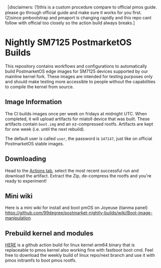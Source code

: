 ［disclaimers: (1)this is a custom procedure compare to official pmos guide. please go through official guide and make sure it works for you first. (2)since pmbootstrap and pmaport is changing rapidly and this repo cant follow with official too closely so the action build always breaks.]

# Nightly SM7125 PostmarketOS Builds

This repository contains workflows and configurations to automatically build PostmarketOS edge images for SM7125 devices supported by our mainline kernel fork. These images are intended for testing purposes only and should make testing more accessible to people without the capabilities to compile the kernel from source.

## Image Information

The CI builds images once per week on fridays at midnight UTC. When completed, it will upload artifacts for miatoll device that was built. These artifacts contain `boot.img` and an xz-compressed rootfs. Artifacts are kept for one week (i.e. until the next rebuild).

The default user is called `user`, the password is `147147`, just like on official PostmarketOS stable images.

## Downloading

Head to the [Actions tab](https://github.com/99degree/postmarket-nightly-builds/actions), select the most recent successful run and download the artifact. Extract the Zip, de-compress the rootfs and you're ready to experiment!

## Mini wiki
Here is a mini wiki for install and boot pmOS on Joyeuse (tianma panel)
https://github.com/99degree/postmarket-nightly-builds/wiki/Boot-image-manipulation

## Prebuild kernel and modules
[HERE](https://github.com/99degree/linux/actions) is a github action build for linux kernel arm64 binary that is replaceable to pmos kernel also working fine with fastboot boot cmd. Feel free to download the weekly build of linux repo/next branch and use it with pmos initramfs to boot pmos rootfs.
